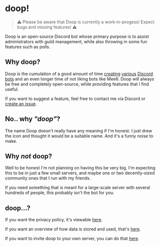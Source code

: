 # doop!

> ⚠️ Please be aware that Doop is currently a work-in-progess! Expect bugs and missing features! ⚠️

Doop is an open-source Discord bot whose primary purpose is to assist administrators with guild management, while also throwing in some fun features such as polls.

## Why doop?

Doop is the cumulation of a good amount of time [creating](https://github.com/Jaxydog/Spanky) [various](https://github.com/Jaxydog/spanky-rs) [Discord](https://github.com/Jaxydog/MrManager) [bots](https://github.com/Jaxydog/mr-manager) and an even longer time of not liking bots like Mee6. Doop will always be free and completely open-source, while providing features that I find useful.

If you want to suggest a feature, feel free to contact me via Discord or [create an issue](https://github.com/Jaxydog/doop/issues).

## No.. why _"doop"_?

The name Doop doesn't really have any meaning if I'm honest. I just drew the icon and thought it would be a suitable name. And it's a funny noise to make.

## Why _not_ doop?

Well to be honest I'm not planning on having this be very big. I'm expecting this to be in just a few small servers, and maybe one or two decently-sized community ones that I run with my friends.

If you need something that is meant for a large-scale server with several hundreds of people, this probably isn't the bot for you.

## doop...?

If you want the privacy policy, it's viewable [here](./privacy-policy.md).

If you want an overview of how data is stored and used, that's [here](./data-usage.md).

If you want to invite doop to your own server, you can do that [here](https://discord.com/api/oauth2/authorize?client_id=1072145676357599302&permissions=8&scope=bot%20applications.commands).
